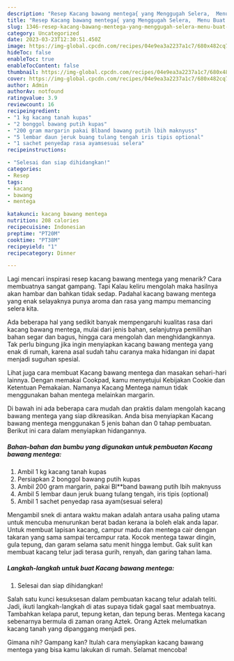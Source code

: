 ```yaml
---
description: "Resep Kacang bawang mentega{ yang Menggugah Selera,  Menu Buat lebaran"
title: "Resep Kacang bawang mentega{ yang Menggugah Selera,  Menu Buat lebaran"
slug: 1346-resep-kacang-bawang-mentega-yang-menggugah-selera-menu-buat-lebaran
category: Uncategorized
date: 2023-03-23T12:30:51.450Z
image: https://img-global.cpcdn.com/recipes/04e9ea3a2237a1c7/680x482cq70/kacang-bawang-mentega-foto-resep-utama.jpg
hideToc: false
enableToc: true
enableTocContent: false
thumbnail: https://img-global.cpcdn.com/recipes/04e9ea3a2237a1c7/680x482cq70/kacang-bawang-mentega-foto-resep-utama.jpg
cover: https://img-global.cpcdn.com/recipes/04e9ea3a2237a1c7/680x482cq70/kacang-bawang-mentega-foto-resep-utama.jpg
author: Admin
authorAv: notfound
ratingvalue: 3.9
reviewcount: 16
recipeingredient:
- "1 kg kacang tanah kupas"
- "2 bonggol bawang putih kupas"
- "200 gram margarin pakai Blband bawang putih lbih maknyuss"
- "5 lembar daun jeruk buang tulang tengah iris tipis optional"
- "1 sachet penyedap rasa ayamsesuai selera"
recipeinstructions:

- "Selesai dan siap dihidangkan!"
categories:
- Resep
tags:
- kacang
- bawang
- mentega

katakunci: kacang bawang mentega 
nutrition: 208 calories
recipecuisine: Indonesian
preptime: "PT20M"
cooktime: "PT38M"
recipeyield: "1"
recipecategory: Dinner

---
```



Lagi mencari inspirasi resep kacang bawang mentega yang menarik? Cara membuatnya sangat gampang. Tapi Kalau keliru mengolah maka hasilnya akan hambar dan bahkan tidak sedap. Padahal kacang bawang mentega yang enak selayaknya punya aroma dan rasa yang mampu memancing selera kita.


Ada beberapa hal yang sedikit banyak mempengaruhi kualitas rasa dari kacang bawang mentega, mulai dari jenis bahan, selanjutnya pemilihan bahan segar dan bagus, hingga cara mengolah dan menghidangkannya. Tak perlu bingung jika ingin menyiapkan kacang bawang mentega yang enak di rumah, karena asal sudah tahu caranya maka hidangan ini dapat menjadi suguhan spesial.

Lihat juga cara membuat Kacang bawang mentega dan masakan sehari-hari lainnya. Dengan memakai Cookpad, kamu menyetujui Kebijakan Cookie dan Ketentuan Pemakaian. Namanya Kacang Mentega namun tidak menggunakan bahan mentega melainkan margarin.


Di bawah ini ada beberapa cara mudah dan praktis dalam mengolah kacang bawang mentega yang siap dikreasikan. Anda bisa menyiapkan Kacang bawang mentega menggunakan 5 jenis bahan dan 0 tahap pembuatan. Berikut ini cara dalam menyiapkan hidangannya.

<!--inarticleads1-->

##### Bahan-bahan dan bumbu yang digunakan untuk pembuatan Kacang bawang mentega:

1. Ambil 1 kg kacang tanah kupas
1. Persiapkan 2 bonggol bawang putih kupas
1. Ambil 200 gram margarin, pakai Bl**band bawang putih lbih maknyuss
1. Ambil 5 lembar daun jeruk buang tulang tengah, iris tipis (optional)
1. Ambil 1 sachet penyedap rasa ayam(sesuai selera)


Mengambil snek di antara waktu makan adalah antara usaha paling utama untuk mencuba menurunkan berat badan kerana ia boleh elak anda lapar. Untuk membuat lapisan kacang, campur madu dan mentega cair dengan takaran yang sama sampai tercampur rata. Kocok mentega tawar dingin, gula tepung, dan garam selama satu menit hingga lembut. Gak sulit kan membuat kacang telur jadi terasa gurih, renyah, dan garing tahan lama. 

<!--inarticleads2-->

##### Langkah-langkah untuk buat Kacang bawang mentega:


1. Selesai dan siap dihidangkan!

Salah satu kunci kesuksesan dalam pembuatan kacang telur adalah teliti. Jadi, ikuti langkah-langkah di atas supaya tidak gagal saat membuatnya. Tambahkan kelapa parut, tepung ketan, dan tepung beras. Mentega kacang sebenarnya bermula di zaman orang Aztek. Orang Aztek melumatkan kacang tanah yang dipanggang menjadi pes. 

Gimana nih? Gampang kan? Itulah cara menyiapkan kacang bawang mentega yang bisa kamu lakukan di rumah. Selamat mencoba!
